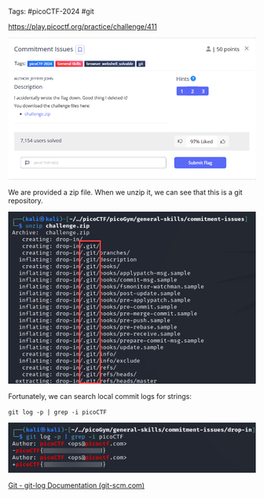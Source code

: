 Tags: #picoCTF-2024 #git 

https://play.picoctf.org/practice/challenge/411

![](../../../../_attachments/Pasted%20image%2020240425215834.png)

We are provided a zip file. When we unzip it, we can see that this is a git repository.

![](../../../../_attachments/Pasted%20image%2020240425220054.png)

Fortunately, we can search local commit logs for strings:

`git log -p | grep -i picoCTF`

![](../../../../_attachments/Pasted%20image%2020240425220402.png)

[Git - git-log Documentation (git-scm.com)](https://git-scm.com/docs/git-log)


